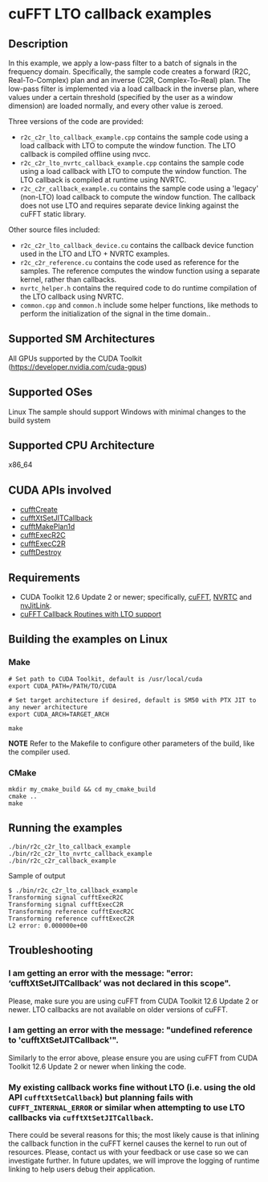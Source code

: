 # cuFFT LTO callback examples

## Description

In this example, we apply a low-pass filter to a batch of signals in the frequency domain. Specifically, the sample code creates a forward (R2C, Real-To-Complex) plan and an inverse (C2R, Complex-To-Real) plan. The low-pass filter is implemented via a load callback in the inverse plan, where values under a certain threshold (specified by the user as a window dimension) are loaded normally, and every other value is zeroed.

Three versions of the code are provided:
* `r2c_c2r_lto_callback_example.cpp` contains the sample code using a load callback with LTO to compute the window function. The LTO callback is compiled offline using nvcc.
* `r2c_c2r_lto_nvrtc_callback_example.cpp` contains the sample code using a load callback with LTO to compute the window function. The LTO callback is compiled at runtime using NVRTC.
* `r2c_c2r_callback_example.cu` contains the sample code using a 'legacy' (non-LTO) load callback to compute the window function. The callback does not use LTO and requires separate device linking against the cuFFT static library.

Other source files included:
* `r2c_c2r_lto_callback_device.cu` contains the callback device function used in the LTO and LTO + NVRTC examples.
* `r2c_c2r_reference.cu` contains the code used as reference for the samples. The reference computes the window function using a separate kernel, rather than callbacks.
* `nvrtc_helper.h` contains the required code to do runtime compilation of the LTO callback using NVRTC.
* `common.cpp` and `common.h` include some helper functions, like methods to perform the initialization of the signal in the time domain..

## Supported SM Architectures

All GPUs supported by the CUDA Toolkit (https://developer.nvidia.com/cuda-gpus)

## Supported OSes

Linux
The sample should support Windows with minimal changes to the build system

## Supported CPU Architecture

x86_64

## CUDA APIs involved
- [cufftCreate](https://docs.nvidia.com/cuda/cufft/index.html#function-cufftcreate)
- [cufftXtSetJITCallback](https://docs.nvidia.com/cuda/cufft/index.html#cufftxtsetjitcallback)
- [cufftMakePlan1d](https://docs.nvidia.com/cuda/cufft/index.html#function-cufftmakeplan1d)
- [cufftExecR2C](https://docs.nvidia.com/cuda/cufft/index.html#functions-cufftexecr2c-and-cufftexecd2z)
- [cufftExecC2R](https://docs.nvidia.com/cuda/cufft/index.html#functions-cufftexecc2r-and-cufftexecz2d)
- [cufftDestroy](https://docs.nvidia.com/cuda/cufft/index.html#function-cufftdestroy)

## Requirements
- CUDA Toolkit 12.6 Update 2 or newer; specifically, [cuFFT](https://docs.nvidia.com/cuda/cufft/index.html#cufft-callback-routines), [NVRTC](https://docs.nvidia.com/cuda/nvrtc/index.html) and [nvJitLink](https://docs.nvidia.com/cuda/nvjitlink/index.html).
- [cuFFT Callback Routines with LTO support](https://docs.nvidia.com/cuda/cufft/index.html#lto-load-and-store-callback-routines)

## Building the examples on Linux

### Make
```
# Set path to CUDA Toolkit, default is /usr/local/cuda
export CUDA_PATH=/PATH/TO/CUDA

# Set target architecture if desired, default is SM50 with PTX JIT to any newer architecture
export CUDA_ARCH=TARGET_ARCH

make
```
**NOTE** Refer to the Makefile to configure other parameters of the build, like the compiler used.

### CMake
```
mkdir my_cmake_build && cd my_cmake_build
cmake ..
make
```

## Running the examples
```
./bin/r2c_c2r_lto_callback_example
./bin/r2c_c2r_lto_nvrtc_callback_example
./bin/r2c_c2r_callback_example
```

Sample of output

```
$ ./bin/r2c_c2r_lto_callback_example 
Transforming signal cufftExecR2C
Transforming signal cufftExecC2R
Transforming reference cufftExecR2C
Transforming reference cufftExecC2R
L2 error: 0.000000e+00
```

## Troubleshooting
### I am getting an error with the message: "error: ‘cufftXtSetJITCallback’ was not declared in this scope".
Please, make sure you are using cuFFT from CUDA Toolkit 12.6 Update 2 or newer. LTO callbacks are not available on older versions of cuFFT.

### I am getting an error with the message: "undefined reference to 'cufftXtSetJITCallback'".
Similarly to the error above, please ensure you are using cuFFT from CUDA Toolkit 12.6 Update 2 or newer when linking the code.

### My existing callback works fine without LTO (i.e. using the old API `cufftXtSetCallback`) but planning fails with `CUFFT_INTERNAL_ERROR` or similar when attempting to use LTO callbacks via `cufftXtSetJITCallback`.
There could be several reasons for this; the most likely cause is that inlining the callback function in the cuFFT kernel causes the kernel to run out of resources. Please, contact us with your feedback or use case so we can investigate further. In future updates, we will improve the logging of runtime linking to help users debug their application.

